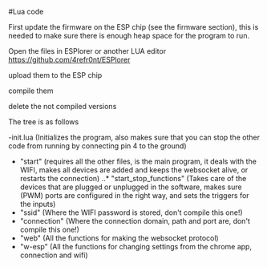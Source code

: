 #Lua code

First update the firmware on the ESP chip (see the firmware section), this is needed to make sure there is enough heap space for the program to run.

Open the files in ESPlorer or another LUA editor
https://github.com/4refr0nt/ESPlorer

upload them to the ESP chip

compile them

delete the not compiled versions

The tree is as follows

-init.lua
(Initializes the program, also makes sure that you can stop the other code from running by connecting pin 4 to the ground)
*	 "start" (requires all the other files, is the main program, it deals with the WIFI, makes all devices are added and keeps the websocket alive, or restarts the connection)
..*	 "start_stop_functions" (Takes care of the devices that are plugged or unplugged in the software, makes sure (PWM) ports are configured in the right way, and sets the triggers for the inputs)
* "ssid" (Where the WIFI password is stored, don't compile this one!)
* "connection" (Where the connection domain, path and port are, don't compile this one!)
* "web" (All the functions for making the websocket protocol)
* "w-esp" (All the functions for changing settings from the chrome app, connection and wifi)

